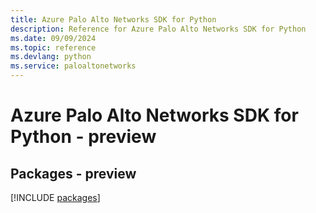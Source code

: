 ```yaml
---
title: Azure Palo Alto Networks SDK for Python
description: Reference for Azure Palo Alto Networks SDK for Python
ms.date: 09/09/2024
ms.topic: reference
ms.devlang: python
ms.service: paloaltonetworks
---
```

# Azure Palo Alto Networks SDK for Python - preview
## Packages - preview
[!INCLUDE [packages](palo-alto-networks-index.md)]
